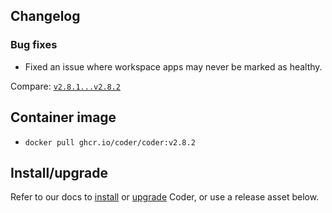 ## Changelog

### Bug fixes

- Fixed an issue where workspace apps may never be marked as healthy.

Compare: [`v2.8.1...v2.8.2`](https://github.com/coder/coder/compare/v2.8.1...v2.8.2)

## Container image

- `docker pull ghcr.io/coder/coder:v2.8.2`

## Install/upgrade

Refer to our docs to [install](https://coder.com/docs/install) or [upgrade](https://coder.com/docs/admin/upgrade) Coder, or use a release asset below.
